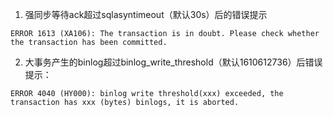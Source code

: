 1. 强同步等待ack超过sqlasyntimeout（默认30s）后的错误提示

```
ERROR 1613 (XA106): The transaction is in doubt. Please check whether the transaction has been committed.
```

2. 大事务产生的binlog超过binlog_write_threshold（默认1610612736）后错误提示：

```
ERROR 4040 (HY000): binlog write threshold(xxx) exceeded, the transaction has xxx (bytes) binlogs, it is aborted.
```